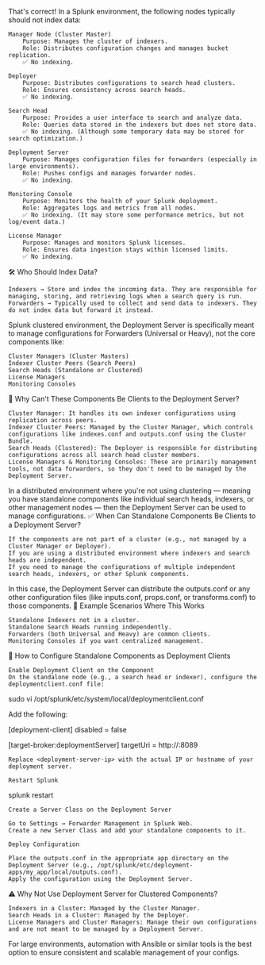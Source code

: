 That's correct! In a Splunk environment, the following nodes typically should not index data:

    Manager Node (Cluster Master)
        Purpose: Manages the cluster of indexers.
        Role: Distributes configuration changes and manages bucket replication.
        ✅ No indexing.

    Deployer
        Purpose: Distributes configurations to search head clusters.
        Role: Ensures consistency across search heads.
        ✅ No indexing.

    Search Head
        Purpose: Provides a user interface to search and analyze data.
        Role: Queries data stored in the indexers but does not store data.
        ✅ No indexing. (Although some temporary data may be stored for search optimization.)

    Deployment Server
        Purpose: Manages configuration files for forwarders (especially in large environments).
        Role: Pushes configs and manages forwarder nodes.
        ✅ No indexing.

    Monitoring Console
        Purpose: Monitors the health of your Splunk deployment.
        Role: Aggregates logs and metrics from all nodes.
        ✅ No indexing. (It may store some performance metrics, but not log/event data.)

    License Manager
        Purpose: Manages and monitors Splunk licenses.
        Role: Ensures data ingestion stays within licensed limits.
        ✅ No indexing.

🛠️ Who Should Index Data?

    Indexers → Store and index the incoming data. They are responsible for managing, storing, and retrieving logs when a search query is run.
    Forwarders → Typically used to collect and send data to indexers. They do not index data but forward it instead.


Splunk clustered environment, the Deployment Server is specifically meant to manage configurations for Forwarders (Universal or Heavy), not the core components like:

    Cluster Managers (Cluster Masters)
    Indexer Cluster Peers (Search Peers)
    Search Heads (Standalone or Clustered)
    License Managers
    Monitoring Consoles

🛑 Why Can't These Components Be Clients to the Deployment Server?

    Cluster Manager: It handles its own indexer configurations using replication across peers.
    Indexer Cluster Peers: Managed by the Cluster Manager, which controls configurations like indexes.conf and outputs.conf using the Cluster Bundle.
    Search Heads (Clustered): The Deployer is responsible for distributing configurations across all search head cluster members.
    License Managers & Monitoring Consoles: These are primarily management tools, not data forwarders, so they don't need to be managed by the Deployment Server.

 In a distributed environment where you're not using clustering — meaning you have standalone components like individual search heads, indexers, or other management nodes — then the Deployment Server can be used to manage configurations.
✅ When Can Standalone Components Be Clients to a Deployment Server?

    If the components are not part of a cluster (e.g., not managed by a Cluster Manager or Deployer).
    If you are using a distributed environment where indexers and search heads are independent.
    If you need to manage the configurations of multiple independent search heads, indexers, or other Splunk components.

In this case, the Deployment Server can distribute the outputs.conf or any other configuration files (like inputs.conf, props.conf, or transforms.conf) to those components.
🚀 Example Scenarios Where This Works

    Standalone Indexers not in a cluster.
    Standalone Search Heads running independently.
    Forwarders (both Universal and Heavy) are common clients.
    Monitoring Consoles if you want centralized management.

🔎 How to Configure Standalone Components as Deployment Clients

    Enable Deployment Client on the Component
    On the standalone node (e.g., a search head or indexer), configure the deploymentclient.conf file:

sudo vi /opt/splunk/etc/system/local/deploymentclient.conf

Add the following:

[deployment-client]
disabled = false

[target-broker:deploymentServer]
targetUri = http://<deployment-server-ip>:8089

    Replace <deployment-server-ip> with the actual IP or hostname of your deployment server.

    Restart Splunk

splunk restart

    Create a Server Class on the Deployment Server

    Go to Settings → Forwarder Management in Splunk Web.
    Create a new Server Class and add your standalone components to it.

    Deploy Configuration

    Place the outputs.conf in the appropriate app directory on the Deployment Server (e.g., /opt/splunk/etc/deployment-apps/my_app/local/outputs.conf).
    Apply the configuration using the Deployment Server.

⚠️ Why Not Use Deployment Server for Clustered Components?

    Indexers in a Cluster: Managed by the Cluster Manager.
    Search Heads in a Cluster: Managed by the Deployer.
    License Managers and Cluster Managers: Manage their own configurations and are not meant to be managed by a Deployment Server.

For large environments, automation with Ansible or similar tools is the best option to ensure consistent and scalable management of your configs.